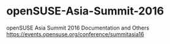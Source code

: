 # openSUSE-Asia-Summit-2016
openSUSE Asia Summit 2016 Documentation and Others https://events.opensuse.org/conference/summitasia16
